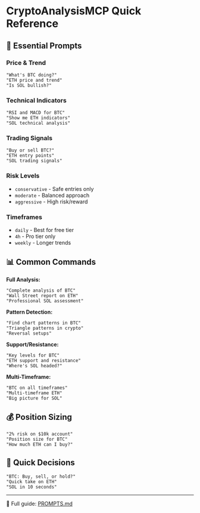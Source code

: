 # CryptoAnalysisMCP Quick Reference

## 🚀 Essential Prompts

### Price & Trend
```
"What's BTC doing?"
"ETH price and trend"
"Is SOL bullish?"
```

### Technical Indicators
```
"RSI and MACD for BTC"
"Show me ETH indicators"
"SOL technical analysis"
```

### Trading Signals
```
"Buy or sell BTC?"
"ETH entry points"
"SOL trading signals"
```

### Risk Levels
- `conservative` - Safe entries only
- `moderate` - Balanced approach
- `aggressive` - High risk/reward

### Timeframes
- `daily` - Best for free tier
- `4h` - Pro tier only
- `weekly` - Longer trends

## 📊 Common Commands

**Full Analysis:**
```
"Complete analysis of BTC"
"Wall Street report on ETH"
"Professional SOL assessment"
```

**Pattern Detection:**
```
"Find chart patterns in BTC"
"Triangle patterns in crypto"
"Reversal setups"
```

**Support/Resistance:**
```
"Key levels for BTC"
"ETH support and resistance"
"Where's SOL headed?"
```

**Multi-Timeframe:**
```
"BTC on all timeframes"
"Multi-timeframe ETH"
"Big picture for SOL"
```

## 💰 Position Sizing

```
"2% risk on $10k account"
"Position size for BTC"
"How much ETH can I buy?"
```

## 🎯 Quick Decisions

```
"BTC: Buy, sell, or hold?"
"Quick take on ETH"
"SOL in 10 seconds"
```

---

📖 Full guide: [PROMPTS.md](./PROMPTS.md)
